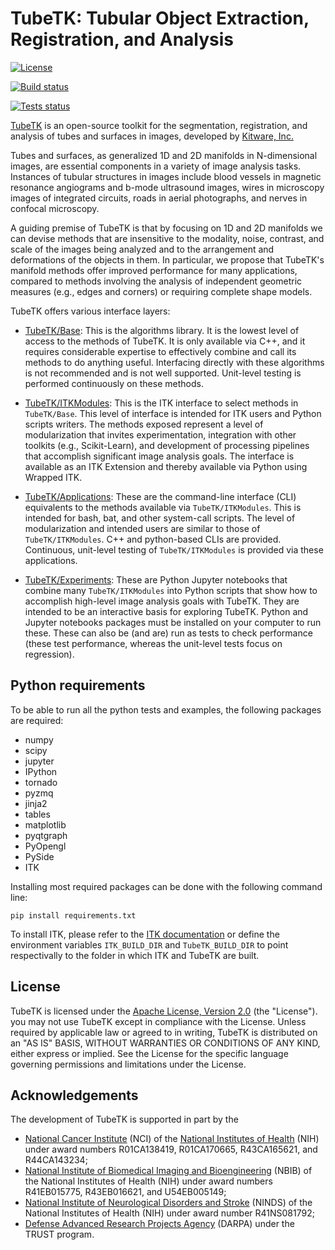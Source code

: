 TubeTK: Tubular Object Extraction, Registration, and Analysis
=============================================================

[![License](https://img.shields.io/badge/License-Apache%202.0-blue.svg)](https://github.com/KitwareMedical/ITKTubeTK/blob/master/LICENSE.md)

[![Build status](https://ci.appveyor.com/api/projects/status/utdms55xk5oc25a2?svg=true)](https://ci.appveyor.com/project/aylward/itktubetk)

[![Tests status](https://appveyor-shields-badge.herokuapp.com/api/api/testResults/aylward/ITKTubeTK/badge.svg)](https://ci.appveyor.com/project/aylward/ITKTubeTK)

[TubeTK](http://www.tubetk.org) is an open-source toolkit for the segmentation, registration, and analysis of tubes and surfaces in images, developed by [Kitware, Inc.](http://www.kitware.com)

Tubes and surfaces, as generalized 1D and 2D manifolds in N-dimensional images, are essential components in a variety of image analysis tasks. Instances of tubular structures in images include blood vessels in magnetic resonance angiograms and b-mode ultrasound images, wires in microscopy images of integrated circuits, roads in aerial photographs, and nerves in confocal microscopy.

A guiding premise of TubeTK is that by focusing on 1D and 2D manifolds we can devise methods that are insensitive to the modality, noise, contrast, and scale of the images being analyzed and to the arrangement and deformations of the objects in them. In particular, we propose that TubeTK's manifold methods offer improved performance for many applications, compared to methods involving the analysis of independent geometric measures (e.g., edges and corners) or requiring complete shape models.

TubeTK offers various interface layers:

* [TubeTK/Base][TubeTK/Base]: This is the algorithms library.   It is the lowest level of access to the methods of TubeTK.  It is only available via C++, and it requires considerable expertise to effectively combine and call its methods to do anything useful.   Interfacing directly with these algorithms is not recommended and is not well supported. Unit-level testing is performed continuously on these methods.

* [TubeTK/ITKModules][TubeTK/ITKModules]: This is the ITK interface to select methods in `TubeTK/Base`.  This level of interface is intended for ITK users and Python scripts writers.  The methods exposed represent a level of modularization that invites experimentation, integration with other toolkits (e.g., Scikit-Learn), and development of processing pipelines that accomplish significant image analysis goals.  The interface is available as an ITK Extension and thereby available via Python using Wrapped ITK.

* [TubeTK/Applications][TubeTK/Applications]: These are the command-line interface (CLI) equivalents to the methods available via `TubeTK/ITKModules`.  This is intended for bash, bat, and other system-call scripts.  The level of modularization and intended users are similar to those of `TubeTK/ITKModules`.  C++ and python-based CLIs are provided.  Continuous, unit-level testing of `TubeTK/ITKModules` is provided via these applications.

* [TubeTK/Experiments][TubeTK/Experiments]: These are Python Jupyter notebooks that combine many `TubeTK/ITKModules` into Python scripts that show how to accomplish high-level image analysis goals with TubeTK.  They are intended to be an interactive basis for exploring TubeTK.  Python and Jupyter notebooks packages must be installed on your computer to run these. These can also be (and are) run as tests to check performance (these test performance, whereas the unit-level tests focus on regression).


Python requirements
-------------------

To be able to run all the python tests and examples, the following packages are required:
* numpy
* scipy
* jupyter
* IPython
* tornado
* pyzmq
* jinja2
* tables
* matplotlib
* pyqtgraph
* PyOpengl
* PySide
* ITK

Installing most required packages can be done with the following command line:

```
pip install requirements.txt
```

To install ITK, please refer to the [ITK documentation](https://blog.kitware.com/itk-python-wrapping-now-available-for-the-latest-msvc-clang-and-gcc/) or define the environment variables `ITK_BUILD_DIR` and `TubeTK_BUILD_DIR` to point respectivally to the folder in which ITK and TubeTK are built.

License
-------

TubeTK is licensed under the [Apache License, Version 2.0](http://www.apache.org/licenses/LICENSE-2.0) (the "License"). you may not use TubeTK except in compliance with the License. Unless required by applicable law or agreed to in writing, TubeTK is distributed on an "AS IS" BASIS, WITHOUT WARRANTIES OR CONDITIONS OF ANY KIND, either express or implied. See the License for the specific language governing permissions and limitations under the License.

Acknowledgements
----------------

The development of TubeTK is supported in part by the

* [National Cancer Institute](http://www.cancer.gov‎) (NCI) of the [National Institutes of Health](http://www.nih.gov) (NIH) under award numbers R01CA138419, R01CA170665, R43CA165621, and R44CA143234;
* [National Institute of Biomedical Imaging and Bioengineering](http://www.nibib.nih.gov) (NBIB) of the National Institutes of Health (NIH) under award numbers R41EB015775, R43EB016621, and U54EB005149;
* [National Institute of Neurological Disorders and Stroke](http://www.ninds.nih.gov) (NINDS) of the National Institutes of Health (NIH) under award number R41NS081792;
* [Defense Advanced Research Projects Agency](http://www.darpa.mil) (DARPA) under the TRUST program.

[TubeTK/Base]: https://github.com/KitwareMedical/TubeTK/tree/master/Base
[TubeTK/ITKModules]: https://github.com/KitwareMedical/TubeTK/tree/master/ITKModules
[TubeTK/Applications]: https://github.com/KitwareMedical/TubeTK/tree/master/Applications
[TubeTK/Experiments]: https://github.com/KitwareMedical/TubeTK/tree/master/Experiments
